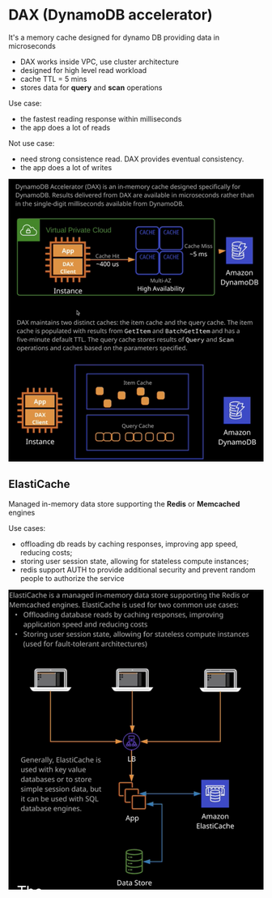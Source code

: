 # DAX (DynamoDB accelerator)

It's a memory cache designed for dynamo DB providing data in microseconds

- DAX works inside VPC, use cluster architecture
- designed for high level read workload
- cache TTL = 5 mins
- stores data for **query** and **scan** operations

Use case:
- the fastest reading response within milliseconds
- the app does a lot of reads

Not use case:
- need strong consistence read. DAX provides eventual consistency. 
- the app does a lot of writes

![dax](../images/dax.png)

## ElastiCache

Managed in-memory data store supporting the **Redis** or **Memcached** engines

Use cases:
- offloading db reads by caching responses, improving app speed, reducing costs;
- storing user session state, allowing for stateless compute instances; 
- redis support AUTH to provide additional security and prevent random people to authorize the service

![state-cache](../images/state-cache.png)
